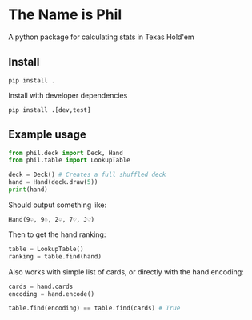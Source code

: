 # The Name is Phil
A python package for calculating stats in Texas Hold'em

## Install
```
pip install .
```

Install with developer dependencies
```
pip install .[dev,test]
```

## Example usage

```python
from phil.deck import Deck, Hand
from phil.table import LookupTable

deck = Deck() # Creates a full shuffled deck
hand = Hand(deck.draw(5))
print(hand)
```
Should output something like:
```
Hand(9♤, 9♧, 2♤, 7♡, J♡)
```

Then to get the hand ranking:
```python
table = LookupTable()
ranking = table.find(hand)
```

Also works with simple list of cards, or directly with the hand encoding:
```python
cards = hand.cards
encoding = hand.encode()

table.find(encoding) == table.find(cards) # True
```
